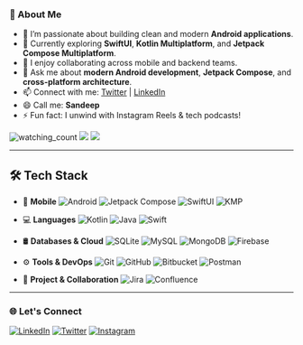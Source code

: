 <!-- 
<p align="center">
  <img src="https://github.com/sandeep-kasar/sandeep-kasar/blob/main/writing-code-laptop.jpg" height="410" width="1000"/>
</p>
-->

### 👋 About Me

- 🔭 I’m passionate about building clean and modern **Android applications**.
- 🧠 Currently exploring **SwiftUI**, **Kotlin Multiplatform**, and **Jetpack Compose Multiplatform**.
- 🤝 I enjoy collaborating across mobile and backend teams.
- 💬 Ask me about **modern Android development**, **Jetpack Compose**, and **cross-platform architecture**.
- 📫 Connect with me: [Twitter](https://twitter.com/sandeep_kasar1) | [LinkedIn](https://www.linkedin.com/in/sandeep-kasar/)
- 😄 Call me: **Sandeep**
- ⚡ Fun fact: I unwind with Instagram Reels & tech podcasts!

<p align="left"> 
  <img src="https://komarev.com/ghpvc/?username=sandeep-kasar&color=brightgreen" alt="watching_count" />
  <img src="https://img.shields.io/badge/Lives-India-success" />
  <img src="https://img.shields.io/badge/Languages-English,%20Hindi,%20Marathi-brightgreen" />
</p>

---

## 🛠 Tech Stack

- 📱 **Mobile**
  ![Android](https://img.shields.io/badge/-Android-333333?style=flat&logo=android)
  ![Jetpack Compose](https://img.shields.io/badge/-Jetpack%20Compose-333333?style=flat&logo=jetpack-compose)
  ![SwiftUI](https://img.shields.io/badge/-SwiftUI-333333?style=flat&logo=swift)
  ![KMP](https://img.shields.io/badge/-Kotlin%20Multiplatform-333333?style=flat&logo=kotlin)

- 💻 **Languages**
  ![Kotlin](https://img.shields.io/badge/-Kotlin-333333?style=flat&logo=kotlin)
  ![Java](https://img.shields.io/badge/-Java-333333?style=flat&logo=Java&logoColor=007396)
  ![Swift](https://img.shields.io/badge/-Swift-333333?style=flat&logo=swift)

- 🛢 **Databases & Cloud**
  ![SQLite](https://img.shields.io/badge/-SQLite-333333?style=flat&logo=sqlite)
  ![MySQL](https://img.shields.io/badge/-MySQL-333333?style=flat&logo=mysql)
  ![MongoDB](https://img.shields.io/badge/-MongoDB-333333?style=flat&logo=mongodb)
  ![Firebase](https://img.shields.io/badge/-Firebase-333333?style=flat&logo=firebase)

- ⚙️ **Tools & DevOps**
  ![Git](https://img.shields.io/badge/-Git-333333?style=flat&logo=git)
  ![GitHub](https://img.shields.io/badge/-GitHub-333333?style=flat&logo=github)
  ![Bitbucket](https://img.shields.io/badge/-Bitbucket-333333?style=flat&logo=bitbucket)
  ![Postman](https://img.shields.io/badge/-Postman-333333?style=flat&logo=postman)

- 🧠 **Project & Collaboration**
  ![Jira](https://img.shields.io/badge/-Jira-333333?style=flat&logo=jira)
  ![Confluence](https://img.shields.io/badge/-Confluence-333333?style=flat&logo=confluence)

---

### 🌐 Let's Connect

[![LinkedIn][linkedin-shield]][linkedin-url]
[![Twitter][twitter-shield]][twitter-url]
[![Instagram][instagram-shield]][instagram-url]

<!-- social media -->
[twitter-url]: https://twitter.com/sandeep_kasar1
[instagram-url]: https://www.instagram.com/sandeep-kasar/
[linkedin-url]: https://www.linkedin.com/in/sandeep-kasar/

<!-- shields -->
[linkedin-shield]: https://img.shields.io/badge/-LinkedIn-%230077B5.svg?style=for-the-badge&logo=linkedin
[twitter-shield]: https://img.shields.io/badge/-Twitter-%230077B5.svg?style=for-the-badge&logo=twitter
[instagram-shield]: https://img.shields.io/badge/instagram-%23E4405F.svg?&style=for-the-badge&logo=instagram&logoColor=white

